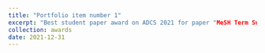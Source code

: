 ```yaml
---
title: "Portfolio item number 1"
excerpt: "Best student paper award on ADCS 2021 for paper "MeSH Term Suggestion for Systematic Review Literature Search""
collection: awards
date: 2021-12-31
---
```

